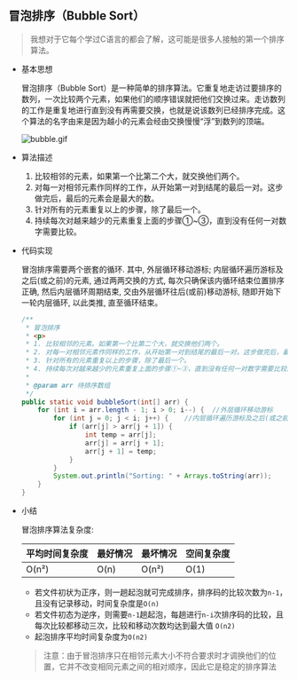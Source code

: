 ## 冒泡排序（Bubble Sort）

> 我想对于它每个学过C语言的都会了解，这可能是很多人接触的第一个排序算法。

- 基本思想

  冒泡排序（Bubble Sort）是一种简单的排序算法。它重复地走访过要排序的数列，一次比较两个元素，如果他们的顺序错误就把他们交换过来。走访数列的工作是重复地进行直到没有再需要交换，也就是说该数列已经排序完成。这个算法的名字由来是因为越小的元素会经由交换慢慢“浮”到数列的顶端。

  ![bubble.gif](https://i.loli.net/2017/10/20/59e9e6dec6984.gif)

- 算法描述

  1. 比较相邻的元素，如果第一个比第二个大，就交换他们两个。
  2. 对每一对相邻元素作同样的工作，从开始第一对到结尾的最后一对。这步做完后，最后的元素会是最大的数。
  3. 针对所有的元素重复以上的步骤，除了最后一个。
  4. 持续每次对越来越少的元素重复上面的步骤①~③，直到没有任何一对数字需要比较。

- 代码实现

  冒泡排序需要两个嵌套的循环. 其中, 外层循环移动游标; 内层循环遍历游标及之后(或之前)的元素, 通过两两交换的方式, 每次只确保该内循环结束位置排序正确, 然后内层循环周期结束, 交由外层循环往后(或前)移动游标, 随即开始下一轮内层循环, 以此类推, 直至循环结束。

  ```java
  /**
   * 冒泡排序
   * <p>
   * 1. 比较相邻的元素。如果第一个比第二个大，就交换他们两个。
   * 2. 对每一对相邻元素作同样的工作，从开始第一对到结尾的最后一对。这步做完后，最后的元素会是最大的数。
   * 3. 针对所有的元素重复以上的步骤，除了最后一个。
   * 4. 持续每次对越来越少的元素重复上面的步骤①~③，直到没有任何一对数字需要比较。
   *
   * @param arr 待排序数组
   */
  public static void bubbleSort(int[] arr) {
      for (int i = arr.length - 1; i > 0; i--) {  //外层循环移动游标
          for (int j = 0; j < i; j++) {    //内层循环遍历游标及之后(或之前)的元素
              if (arr[j] > arr[j + 1]) {
                  int temp = arr[j];
                  arr[j] = arr[j + 1];
                  arr[j + 1] = temp;
              }
          }
          System.out.println("Sorting: " + Arrays.toString(arr));
      }
  }
  ```

- 小结

  冒泡排序算法复杂度:

  | 平均时间复杂度 | 最好情况 | 最坏情况  | 空间复杂度 |
  | ------- | ---- | ----- | ----- |
  | O(n²)   | O(n) | O(n²) | O(1)  |

  - 若文件初状为正序，则一趟起泡就可完成排序，排序码的比较次数为`n-1`，且没有记录移动，时间复杂度是`O(n)`
  - 若文件初态为逆序，则需要`n-1`趟起泡，每趟进行`n-i`次排序码的比较，且每次比较都移动三次，比较和移动次数均达到最大值 `O(n2)`
  - 起泡排序平均时间复杂度为`O(n2)`

  > 注意：由于冒泡排序只在相邻元素大小不符合要求时才调换他们的位置，它并不改变相同元素之间的相对顺序，因此它是稳定的排序算法
